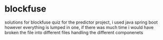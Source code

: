 # blockfuse
solutions for blockfuse quiz
for the predictor project, i used java spring boot however everything is lumped in one, if there was much time i would have broken the file into different files handling the different componenets
